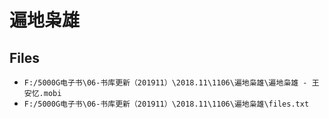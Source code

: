 # 遍地枭雄

## Files

- `F:/5000G电子书\06-书库更新（201911）\2018.11\1106\遍地枭雄\遍地枭雄 - 王安忆.mobi`
- `F:/5000G电子书\06-书库更新（201911）\2018.11\1106\遍地枭雄\files.txt`
